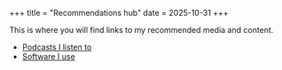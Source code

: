 +++
title = "Recommendations hub"
date = 2025-10-31
+++

This is where you will find links to my recommended media and content.
- [Podcasts I listen to](@/recommendations/podcasts.md)
- [Software I use](@/recommendations/software.md)
